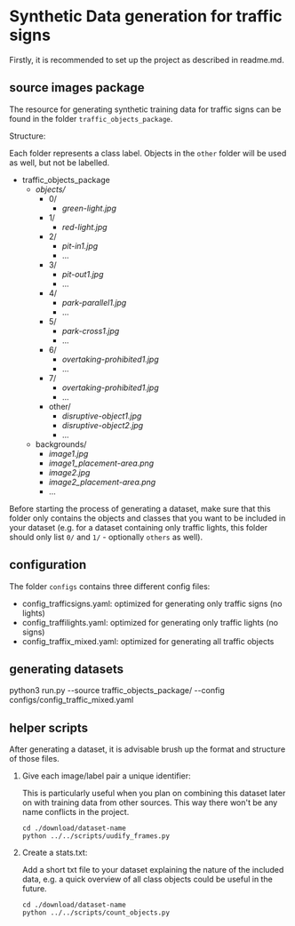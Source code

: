 # Synthetic Data generation for traffic signs

Firstly, it is recommended to set up the project as described in readme.md.

## source images package

The resource for generating synthetic training data for traffic signs can be found in the folder `traffic_objects_package`.  

Structure:

Each folder represents a class label. Objects in the `other` folder will be used as well, but not be labelled.

* traffic_objects_package
    * *objects/*
        * 0/
            * *green-light.jpg*
        * 1/
            * *red-light.jpg*
        * 2/
            * *pit-in1.jpg*
            * ...
        * 3/
            * *pit-out1.jpg*
            * ...
        * 4/
            * *park-parallel1.jpg*
            * ...
        * 5/
            * *park-cross1.jpg*
            * ...
        * 6/
            * *overtaking-prohibited1.jpg*
            * ...
        * 7/
            * *overtaking-prohibited1.jpg*
            * ...
        * other/
            * *disruptive-object1.jpg*
            * *disruptive-object2.jpg*
            * ...
    * backgrounds/
        * *image1.jpg*
        * *image1_placement-area.png*
        * *image2.jpg*
        * *image2_placement-area.png*
        * ...

Before starting the process of generating a dataset, make sure that this folder only contains the objects and classes that you want to be included in your dataset (e.g. for a dataset containing only traffic lights, this folder should only list `0/` and `1/` - optionally `others` as well).

## configuration

The folder `configs` contains three different config files:

- config_trafficsigns.yaml: optimized for generating only traffic signs (no lights)
- config_traffilights.yaml: optimized for generating only traffic lights (no signs)
- config_traffix_mixed.yaml: optimized for generating all traffic objects

## generating datasets

python3 run.py --source traffic_objects_package/ --config configs/config_traffic_mixed.yaml


## helper scripts

After generating a dataset, it is advisable brush up the format and structure of those files.

1. Give each image/label pair a unique identifier:

    This is particularly useful when you plan on combining this dataset later on with training data from other sources. This way there won't be any name conflicts in the project.

    ```
    cd ./download/dataset-name
    python ../../scripts/uudify_frames.py 
    ```

2. Create a stats.txt:

    Add a short txt file to your dataset explaining the nature of the included data, e.g. a quick overview of all class objects could be useful in the future.

    ```
    cd ./download/dataset-name
    python ../../scripts/count_objects.py 
    ```